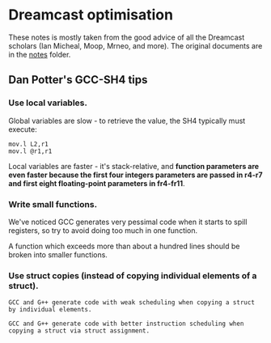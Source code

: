 # Dreamcast optimisation
These notes is mostly taken from the good advice of all the Dreamcast scholars (Ian Micheal, Moop, Mrneo, and more). The original documents are in the [notes](https://github.com/dreamcastdevs/awesome-dreamcast/tree/master/notes) folder.

## Dan Potter's GCC-SH4 tips
### Use local variables.

   Global variables are slow - to retrieve the value, the SH4 typically
   must execute:

   ```
   mov.l L2,r1
   mov.l @r1,r1
   ```

   Local variables are faster - it's stack-relative, and **function parameters
   are even faster because the first four integers parameters are passed
   in r4-r7 and first eight floating-point parameters in fr4-fr11**.

### Write small functions.

   We've noticed GCC generates very pessimal code when it starts to
   spill registers, so try to avoid doing too much in one function.

   A function which exceeds more than about a hundred lines should
   be broken into smaller functions.

### Use struct copies (instead of copying individual elements of a struct).

    GCC and G++ generate code with weak scheduling when copying a struct
    by individual elements.

    GCC and G++ generate code with better instruction scheduling when
    copying a struct via struct assignment.
